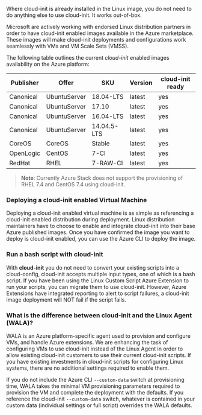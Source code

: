 
Where cloud-init is already installed in the Linux image, you do not need to do anything else to use cloud-init. It works out-of-box.

Microsoft are actively working with endorsed Linux distribution partners in order to have cloud-init enabled images available in the Azure marketplace. These images will make cloud-init deployments and configurations work seamlessly with VMs and VM Scale Sets (VMSS). 

The following table outlines the current *cloud-init* enabled images availability on the Azure platform:

|Publisher|Offer|SKU|Version|cloud-init ready|
|---|---|---|---|---|
|Canonical|UbuntuServer|18.04-LTS|latest|yes|
|Canonical|UbuntuServer|17.10|latest|yes|
|Canonical|UbuntuServer|16.04-LTS|latest|yes|
|Canonical|UbuntuServer|14.04.5-LTS|latest|yes|
|CoreOS|CoreOS|Stable|latest|yes|
|OpenLogic|CentOS|7-CI|latest|yes|
|RedHat|RHEL|7-RAW-CI|latest|yes|

> **Note**: Currently Azure Stack does not support the provisioning of RHEL 7.4 and CentOS 7.4 using cloud-init.

### Deploying a cloud-init enabled Virtual Machine
Deploying a cloud-init enabled virtual machine is as simple as referencing a cloud-init enabled distribution during deployment. Linux distribution maintainers have to choose to enable and integrate cloud-init into their base Azure published images. Once you have confirmed the image you want to deploy is cloud-init enabled, you can use the Azure CLI to deploy the image. 

### Run a bash script with cloud-init
With **cloud-init** you do not need to convert your existing scripts into a cloud-config, cloud-init accepts multiple input types, one of which is a bash script.
If you have been using the Linux Custom Script Azure Extension to run your scripts, you can migrate them to use cloud-init. However, Azure Extensions have integrated reporting to alert to script failures, a cloud-init image deployment will NOT fail if the script fails.

### What is the difference between cloud-init and the Linux Agent (WALA)?
WALA is an Azure platform-specific agent used to provision and configure VMs, and handle Azure extensions. We are enhancing the task of configuring VMs to use cloud-init instead of the Linux Agent in order to allow existing cloud-init customers to use their current cloud-init scripts. If you have existing investments in cloud-init scripts for configuring Linux systems, there are no additional settings required to enable them. 

If you do not include the Azure CLI `--custom-data` switch at provisioning time, WALA takes the minimal VM provisioning parameters required to provision the VM and complete the deployment with the defaults. If you reference the cloud-init `--custom-data` switch, whatever is contained in your custom data (individual settings or full script) overrides the WALA defaults. 

